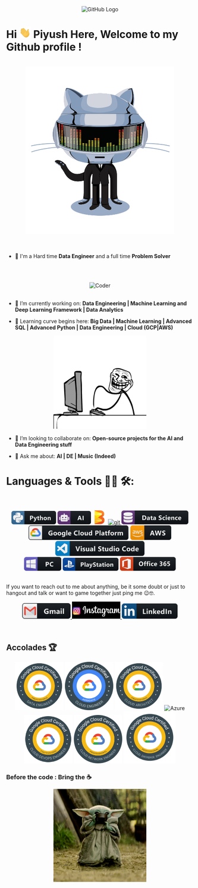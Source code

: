 <div align="center">
<img src= "https://github.com/Piyush-PD/Piyush-PD/main/octo.gif" alt="GitHub Logo" width="150" height="150" />
</div>

# Hi <img src="https://github.com/Piyush-PD/Piyush-PD/blob/main/Hi.gif" width="31px"> Piyush Here, Welcome to my Github profile !

<br/>
<div align="center">
<img src="https://github.com/Piyush-PD/Piyush-PD/blob/main/github.gif" alt="Piyush Dhasmana"  width="400" height="450"/>
</div>
<br/>

<br/>

- 🙌 I'm a Hard time **Data Engineer** and a full time **Problem Solver** 

<br/><br/>

<div align="center">
<img src="https://github.com/Piyush-PD/Piyush-PD/blob/main/assets/1936.gif" alt="Coder" width="400" height="250" />
</div>
<br/>

- 🔭 I’m currently working on: **Data Engineering | Machine Learning and Deep Learning Framework | Data Analytics**

- 🌱 Learning curve begins here: **Big Data | Machine Learning | Advanced SQL | Advanced Python | Data Engineering | Cloud (GCP|AWS)**


<div align="center">
<img src="https://github.com/Piyush-PD/Piyush-PD/blob/main/stickman%20heat.gif" alt="eatsleepcode" width="250" height="250" />
</div>

- 👯 I’m looking to collaborate on: **Open-source projects for the AI and Data Engineering stuff**

- 💬 Ask me about: **AI | DE | Music (Indeed)**

# Languages & Tools 👨‍💻 🛠:
</br>

<p align="center">
 
<img src="https://github.com/Piyush-PD/Piyush-PD/blob/main/assets/icons/python.png" alt="python" width="120" hight="50">
<img src="https://github.com/Piyush-PD/Piyush-PD/blob/main/assets/icons/ai.png" alt="AI" width="90" hight="50">
<img src="https://github.com/Piyush-PD/Piyush-PD/blob/main/apache%20beam%20logo.png" alt="Beam" width="38" hight="50"> 
<a href="https://git-scm.com/" target="_blank"> <img src="https://www.vectorlogo.zone/logos/git-scm/git-scm-icon.svg" alt="git" width="40" height="40"/> </a>
<img src="https://github.com/Piyush-PD/Piyush-PD/blob/main/assets/icons/datascience.png" alt="datascience" width="180" hight="50">
</br>
<img src="https://github.com/Piyush-PD/Piyush-PD/blob/main/assets/icons/google_cloud_platform.png" alt="google_cloud_platform" width="270" hight="50">
<img src ="https://github.com/Piyush-PD/Piyush-PD/blob/main/aws%402x.png" alt="AWS" width="110" hight="50">
<img src="https://github.com/Piyush-PD/Piyush-PD/blob/main/assets/icons/visualstudio_code.png" alt="visualstudio_code" width="240" hight="50">
</br>
<img src="https://github.com/Piyush-PD/Piyush-PD/blob/main/assets/icons/pc.png" alt="pc" width="100" hight="50">
<img src="https://github.com/Piyush-PD/Piyush-PD/blob/main/assets/icons/playstation@3x.png" alt="playstation" width="150" hight="50">
<img src="https://github.com/Piyush-PD/Piyush-PD/blob/main/office_365%402x.png" alt="office" width="150" hight="50">
   

</br>
<br/>

If you want to reach out to me about anything, be it some doubt or just to hangout and talk or want to game together just ping me 😉🤓.
</br>
<p align="center">
<a href="mailto:piyush.d005@gmail.com">
 <img  alt="Gmail" width="130" hight="100" src="https://github.com/Piyush-PD/Piyush-PD/blob/main/assets/icons/gmail.png" />
</a>
 
<a href="https://www.instagram.com/pd_piyush/">
<img  alt="Instagram" width="130" hight="10" src="https://github.com/Piyush-PD/Piyush-PD/blob/main/insta.png"/>
</a> 

 <a href="https://www.linkedin.com/in/piyush-dhasmana/">
 <img  alt="Linkedin" width="150" hight="100" src="https://github.com/Piyush-PD/Piyush-PD/blob/main/assets/icons/linkedin.png" />
</a>
</br>
</p>
</br>

## Accolades 🏆
<p align="center">
<img src = "https://github.com/Piyush-PD/Piyush-PD/blob/main/PDE.png" alt="PDE" width="130" hight="50">
<img src = "https://github.com/Piyush-PD/Piyush-PD/blob/main/ACE.png" alt="ACE" width="130" hight="50">
<img src = "https://github.com/Piyush-PD/Piyush-PD/blob/main/PCA.png" alt="PCA" width="130" hight="50">
<img src = "https://github.com/Piyush-PD/Piyush-PD/blob/main/Azure DE.png" alt="Azure" width="130" hight="50">
<img src = "https://github.com/Piyush-PD/Piyush-PD/blob/main/devops.png" alt ="PCDE" width="130" hight="50">
<img src = "https://github.com/Piyush-PD/Piyush-PD/blob/main/pcne.png" alt = "PCNE"  width="130" hight="50">
<img src = "https://github.com/Piyush-PD/Piyush-PD/blob/main/gcp%20dbe.png" alt = "DBE"  width="140" hight="50">
</p>




### Before the code : Bring the ☕
<p align="center">
<img src="https://github.com/Piyush-PD/Piyush-PD/blob/main/yoda%20tea.gif" alt="yoda" width="250" hight="150">

